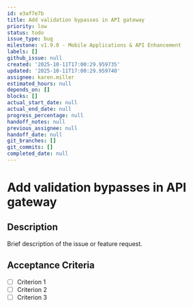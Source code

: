 ```yaml
---
id: e3af7e7b
title: Add validation bypasses in API gateway
priority: low
status: todo
issue_type: bug
milestone: v1.9.0 - Mobile Applications & API Enhancement
labels: []
github_issue: null
created: '2025-10-11T17:00:29.959735'
updated: '2025-10-11T17:00:29.959740'
assignee: karen.miller
estimated_hours: null
depends_on: []
blocks: []
actual_start_date: null
actual_end_date: null
progress_percentage: null
handoff_notes: null
previous_assignee: null
handoff_date: null
git_branches: []
git_commits: []
completed_date: null
---
```


# Add validation bypasses in API gateway

## Description

Brief description of the issue or feature request.

## Acceptance Criteria

- [ ] Criterion 1
- [ ] Criterion 2
- [ ] Criterion 3
